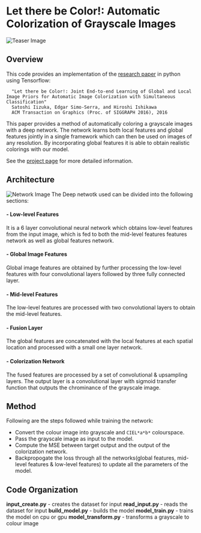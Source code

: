# Let there be Color!: Automatic Colorization of Grayscale Images
![Teaser Image](https://raw.githubusercontent.com/satoshiiizuka/siggraph2016_colorization/master/example_results.png)

## Overview
This code provides an implementation of the [research paper](http://hi.cs.waseda.ac.jp/~iizuka/projects/colorization/data/colorization_sig2016.pdf) in python using Tensorflow:
```
  "Let there be Color!: Joint End-to-end Learning of Global and Local Image Priors for Automatic Image Colorization with Simultaneous Classification"
  Satoshi Iizuka, Edgar Simo-Serra, and Hiroshi Ishikawa
  ACM Transaction on Graphics (Proc. of SIGGRAPH 2016), 2016
```

This paper provides a method of automatically coloring a grayscale images with a deep network. The network learns both local features and global features jointly in a single framework which can then be used on images of any resolution. By incorporating global features it is able to obtain realistic colorings with our model.

See the [project page](http://hi.cs.waseda.ac.jp/~iizuka/projects/colorization/) for more detailed information.

## Architecture
![Network Image](link)
The Deep netwotk used can be divided into the following sections:
#### - Low-level Features
It is a 6 layer convolutional neural network which obtains low-level features from the input image, which is fed to both the mid-level features features network as well as global features network.
#### - Global Image Features
Global image features are obtained by further processing the low-level features with four convolutional layers followed by three fully connected layer.
#### - Mid-level Features
The low-level features are processed with two convolutional layers to obtain the mid-level features.
#### - Fusion Layer
The global features are concatenated with the local features at each spatial location and processed with a small one layer network.
#### - Colorization Network
The fused features are processed by a set of convolutional & upsampling layers. The output layer is a convolutional layer with sigmoid transfer function that outputs the chrominance of the grayscale image.

## Method
Following are the steps followed while training the network:
- Convert the colour image into grayscale and `CIEL*a*b*` colourspace.
- Pass the grayscale image as input to the model.
- Compute the MSE between target output and the output of the colorization network.
- Backpropogate the loss through all the networks(global features, mid-level features & low-level features) to update all the parameters of the model.

## Code Organization
**input_create.py**     - creates the dataset for input
**read_input.py**       - reads the dataset for input 
**build_model.py**      - builds the model
**model_train.py**      - trains the model on cpu or gpu
**model_transform.py**  - transforms a grayscale to colour image
